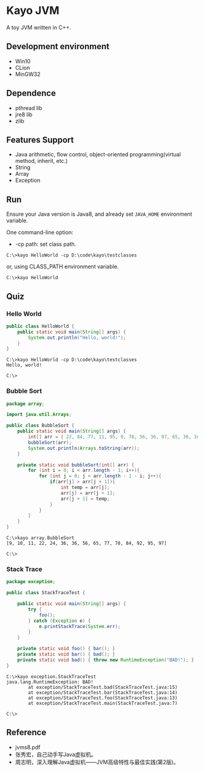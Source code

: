# Kayo JVM
A toy JVM written in C++.

## Development environment
* Win10
* CLion
* MinGW32

## Dependence
* pthread lib
* jre8 lib
* zlib

## Features Support
* Java arithmetic, flow control, object-oriented programming(virtual method, inherit, etc.)
* String
* Array
* Exception
<!--
* Multi-thread
* Garbage collection -->
## Run
Ensure your Java version is Java8, and already set `JAVA_HOME` environment variable.

One command-line option:
* -cp path: set class path.
```
C:\>kayo HelloWorld -cp D:\code\kayo\testclasses
```
or, using CLASS_PATH environment variable.
```
C:\>kayo HelloWorld
```

## Quiz
### Hello World
```java
public class HelloWorld {
    public static void main(String[] args) {
        System.out.println("Hello, world!");
    }
}
```

```
C:\>kayo HelloWorld -cp D:\code\kayo\testclasses
Hello, world!

C:\>
```
### Bubble Sort
```java
package array;

import java.util.Arrays;

public class BubbleSort {
    public static void main(String[] args) {
        int[] arr = { 22, 84, 77, 11, 95, 9, 78, 56, 36, 97, 65, 36, 10, 24, 92 };
        bubbleSort(arr);
        System.out.println(Arrays.toString(arr));
    }

    private static void bubbleSort(int[] arr) {
        for (int i = 0; i < arr.length - 1; i++){
            for (int j = 0; j < arr.length - 1 - i; j++){
                if(arr[j] > arr[j + 1]){
                    int temp = arr[j];
                    arr[j] = arr[j + 1];
                    arr[j + 1] = temp;
                }
            }
        }
    }
}
```

```
C:\>kayo array.BubbleSort
[9, 10, 11, 22, 24, 36, 36, 56, 65, 77, 78, 84, 92, 95, 97]

C:\>
```
### Stack Trace
```java
package exception;

public class StackTraceTest {

    public static void main(String[] args) {
        try {
            foo();
        } catch (Exception e) {
            e.printStackTrace(System.err);
        }
    }

    private static void foo() { bar(); }
    private static void bar() { bad(); }
    private static void bad() { throw new RuntimeException("BAD!"); }
}
```
```
C:\>kayo exception.StackTraceTest
java.lang.RuntimeException: BAD!
        at exception/StackTraceTest.bad(StackTraceTest.java:15)
        at exception/StackTraceTest.bar(StackTraceTest.java:14)
        at exception/StackTraceTest.foo(StackTraceTest.java:13)
        at exception/StackTraceTest.main(StackTraceTest.java:7)

C:\>
```
## Reference
* jvms8.pdf
* 张秀宏，自己动手写Java虚拟机。
* 周志明，深入理解Java虚拟机——JVM高级特性与最佳实践(第2版)。
